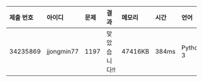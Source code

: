 |제출 번호|아이디|문제|결과|메모리|시간|언어|코드길이|
|:---|:---|:---|:---|:---|:---|:---|:---|
|34235869|jjongmin77|1197|맞았습니다!!|47416KB|384ms|Python 3|651B|
